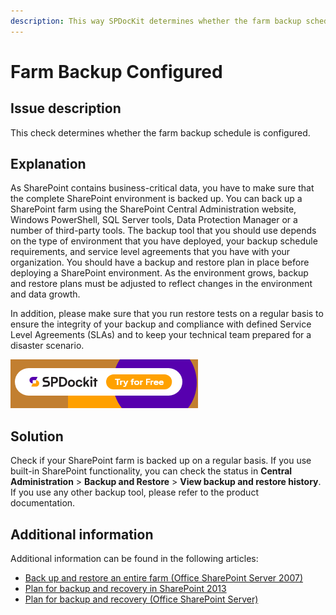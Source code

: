 ```yaml
---
description: This way SPDocKit determines whether the farm backup schedule is configured.
---
```


# Farm Backup Configured

## Issue description

This check determines whether the farm backup schedule is configured.

## Explanation

As SharePoint contains business-critical data, you have to make sure that the complete SharePoint environment is backed up. You can back up a SharePoint farm using the SharePoint Central Administration website, Windows PowerShell, SQL Server tools, Data Protection Manager or a number of third-party tools. The backup tool that you should use depends on the type of environment that you have deployed, your backup schedule requirements, and service level agreements that you have with your organization. You should have a backup and restore plan in place before deploying a SharePoint environment. As the environment grows, backup and restore plans must be adjusted to reflect changes in the environment and data growth.

In addition, please make sure that you run restore tests on a regular basis to ensure the integrity of your backup and compliance with defined Service Level Agreements (SLAs) and to keep your technical team prepared for a disaster scenario.

[![Download SPDocKit](../../.gitbook/assets/spdockit-download.png)](http://bit.ly/2US0Zna)

## Solution

Check if your SharePoint farm is backed up on a regular basis. If you use built-in SharePoint functionality, you can check the status in **Central Administration** > **Backup and Restore** > **View backup and restore history**. If you use any other backup tool, please refer to the product documentation.

## Additional information

Additional information can be found in the following articles:

* [Back up and restore an entire farm (Office SharePoint Server 2007)](https://technet.microsoft.com/en-ie/library/cc262412\(v=office.12\).aspx)
* [Plan for backup and recovery in SharePoint 2013](https://technet.microsoft.com/en-us/library/cc261687.aspx)
* [Plan for backup and recovery (Office SharePoint Server)](https://technet.microsoft.com/en-us/library/cc261687\(v=office.12\).aspx)
